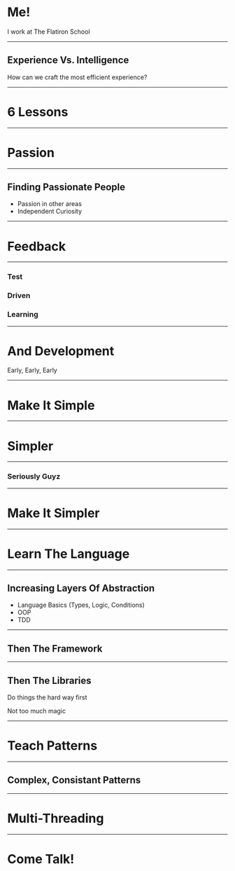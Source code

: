 # Me!

I work at The Flatiron School

---

## Experience Vs. Intelligence
How can we craft the most efficient experience?

---

# 6 Lessons

---

# Passion

---

## Finding Passionate People

  * Passion in other areas
  * Independent Curiosity

---

# Feedback

---

### Test
### Driven
### Learning

---

# And Development

Early, Early, Early

---

# Make It Simple

---

# Simpler

---

### Seriously Guyz

---

# Make It Simpler

---

# Learn The Language

---

## Increasing Layers Of Abstraction

  * Language Basics (Types, Logic, Conditions)
  * OOP
  * TDD

---

## Then The Framework

---

## Then The Libraries
Do things the hard way first

Not too much magic

---

# Teach Patterns

---

## Complex, Consistant Patterns

---

# Multi-Threading

---

# Come Talk!
